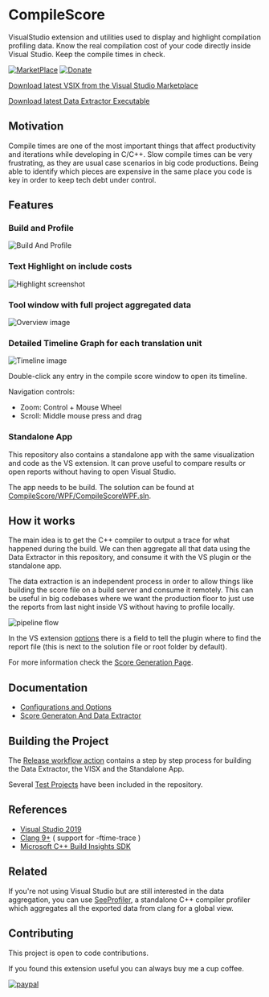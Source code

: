 # CompileScore

VisualStudio extension and utilities used to display and highlight compilation profiling data. Know the real compilation cost of your code directly inside Visual Studio. Keep the compile times in check. 

[![MarketPlace](https://img.shields.io/badge/Visual_Studio_Marketplace-v1.5.0-green.svg)](https://marketplace.visualstudio.com/items?itemName=RamonViladomat.CompileScore)
[![Donate](https://img.shields.io/badge/Donate-PayPal-green.svg)](https://www.paypal.com/donate?hosted_button_id=QWTUS8PNK5X5A)

[Download latest VSIX from the Visual Studio Marketplace](https://marketplace.visualstudio.com/items?itemName=RamonViladomat.CompileScore)

[Download latest Data Extractor Executable](https://github.com/Viladoman/CompileScore/releases/latest/download/CompileScoreExtractor.zip)

## Motivation

Compile times are one of the most important things that affect productivity and iterations while developing in C/C++. Slow compile times can be very frustrating, as they are usual case scenarios in big code productions. Being able to identify which pieces are expensive in the same place you code is key in order to keep tech debt under control.

## Features

### Build and Profile
![Build And Profile](https://github.com/Viladoman/CompileScore/wiki/data/BuildAndProfileCommand.gif?raw=true)

### Text Highlight on include costs
![Highlight screenshot](https://github.com/Viladoman/CompileScore/wiki/data/highlightScreenshot.png?raw=true)

### Tool window with full project aggregated data
![Overview image](https://github.com/Viladoman/CompileScore/wiki/data/Overview.gif?raw=true)

### Detailed Timeline Graph for each translation unit
![Timeline image](https://github.com/Viladoman/CompileScore/wiki/data/CompileScoreTimeline.gif?raw=true)

Double-click any entry in the compile score window to open its timeline. 

Navigation controls:
- Zoom: Control + Mouse Wheel
- Scroll: Middle mouse press and drag

### Standalone App 

This repository also contains a standalone app with the same visualization and code as the VS extension. It can prove useful to compare results or open reports without having to open Visual Studio. 

The app needs to be build. The solution can be found at [CompileScore/WPF/CompileScoreWPF.sln](https://github.com/Viladoman/CompileScore/tree/master/CompileScore/WPF).

## How it works

The main idea is to get the C++ compiler to output a trace for what happened during the build. We can then aggregate all that data using the Data Extractor in this repository, and consume it with the VS plugin or the standalone app. 

The data extraction is an independent process in order to allow things like building the score file on a build server and consume it remotely. This can be useful in big codebases where we want the production floor to just use the reports from last night inside VS without having to profile locally.

![pipeline flow](https://github.com/Viladoman/CompileScore/wiki/data/Dataextraction.png?raw=true)

In the VS extension [options](https://github.com/Viladoman/CompileScore/wiki/Configurations) there is a field to tell the plugin where to find the report file (this is next to the solution file or root folder by default). 

For more information check the [Score Generation Page](https://github.com/Viladoman/CompileScore/wiki/Score-Generation).

## Documentation
- [Configurations and Options](https://github.com/Viladoman/CompileScore/wiki/Configurations)
- [Score Generaton And Data Extractor](https://github.com/Viladoman/CompileScore/wiki/Score-Generation)

## Building the Project 
The [Release workflow action](https://github.com/Viladoman/CompileScore/blob/master/.github/workflows/Release.yml) contains a step by step process for building the Data Extractor, the VISX and the Standalone App. 

Several [Test Projects](https://github.com/Viladoman/CompileScore/tree/master/TestProjects) have been included in the repository. 

## References
- [Visual Studio 2019](https://visualstudio.microsoft.com/vs/)
- [Clang 9+](https://releases.llvm.org/download.html) ( support for -ftime-trace ) 
- [Microsoft C++ Build Insights SDK](https://docs.microsoft.com/cpp/build-insights/get-started-with-cpp-build-insights)

## Related 
If you're not using Visual Studio but are still interested in the data aggregation, you can use [SeeProfiler](https://github.com/Viladoman/SeeProfiler), a standalone C++ compiler profiler which aggregates all the exported data from clang for a global view.

## Contributing
This project is open to code contributions. 

If you found this extension useful you can always buy me a cup coffee. 

[![paypal](https://www.paypalobjects.com/en_US/i/btn/btn_donate_SM.gif)](https://www.paypal.com/donate?hosted_button_id=QWTUS8PNK5X5A)
